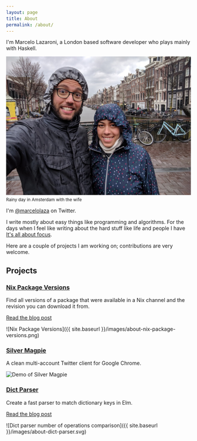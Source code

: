 ```yaml
---
layout: page
title: About
permalink: /about/
---
```


I'm Marcelo Lazaroni, a London based software developer who plays mainly with Haskell.

![Me and my wife, Sophia](/images/about-me.jpg)
<small>Rainy day in Amsterdam with the wife</small>

I'm [@marcelolaza](https://twitter.com/Marcelolaza) on Twitter.

I write mostly about easy things like programming and algorithms. For the days when I feel like writing about the hard stuff like life and people I have [It's all about focus](http://itsallaboutfocus.com/).

Here are a couple of projects I am working on; contributions are very welcome.

## Projects

### [Nix Package Versions](https://lazamar.co.uk/nix-versions/)

Find all versions of a package that were available in a Nix channel and the revision you can download it from.

[Read the blog post]({{site.baseurl}}/download-specific-package-version-with-nix/)

![Nix Package Versions]({{ site.baseurl }}/images/about-nix-package-versions.png)

### [Silver Magpie](https://lazamar.co.uk/silver-magpie/)

A clean multi-account Twitter client for Google Chrome.

<img height=400 src="{{ site.baseurl }}/images/about-silver-magpie.gif" alt="Demo of Silver Magpie"/>

### [Dict Parser](https://github.com/lazamar/dict-parser)

Create a fast parser to match dictionary keys in Elm.

[Read the blog post]({{site.baseurl}}/fast-parsing-of-string-sets-in-elm/)


![Dict parser number of operations comparison]({{ site.baseurl }}/images/about-dict-parser.svg)
